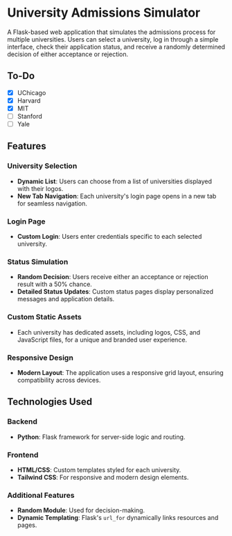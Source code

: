 # University Admissions Simulator

A Flask-based web application that simulates the admissions process for multiple universities. Users can select a university, log in through a simple interface, check their application status, and receive a randomly determined decision of either acceptance or rejection.

## To-Do
- [X] UChicago
- [X] Harvard
- [X] MIT
- [ ] Stanford
- [ ] Yale 

## Features

### University Selection
- **Dynamic List**: Users can choose from a list of universities displayed with their logos.
- **New Tab Navigation**: Each university's login page opens in a new tab for seamless navigation.

### Login Page
- **Custom Login**: Users enter credentials specific to each selected university.

### Status Simulation
- **Random Decision**: Users receive either an acceptance or rejection result with a 50% chance.
- **Detailed Status Updates**: Custom status pages display personalized messages and application details.

### Custom Static Assets
- Each university has dedicated assets, including logos, CSS, and JavaScript files, for a unique and branded user experience.

### Responsive Design
- **Modern Layout**: The application uses a responsive grid layout, ensuring compatibility across devices.

## Technologies Used

### Backend
- **Python**: Flask framework for server-side logic and routing.

### Frontend
- **HTML/CSS**: Custom templates styled for each university.
- **Tailwind CSS**: For responsive and modern design elements.

### Additional Features
- **Random Module**: Used for decision-making.
- **Dynamic Templating**: Flask's `url_for` dynamically links resources and pages.
